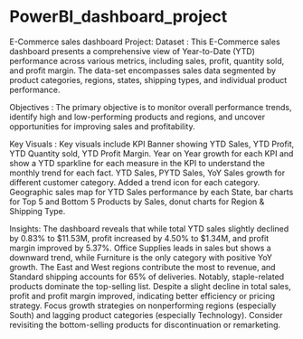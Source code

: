 # PowerBI_dashboard_project
E-Commerce sales dashboard Project:
Dataset : This E-Commerce sales dashboard presents a comprehensive view of Year-to-Date (YTD) performance across various metrics, including sales, profit, quantity sold, and profit margin. The data-set encompasses sales data segmented by product categories, regions, states, shipping types, and individual product performance.

Objectives : The primary objective is to monitor overall performance trends, identify high and low-performing products and regions, and uncover opportunities for improving sales and profitability. 

Key Visuals : Key visuals include KPI Banner showing YTD Sales, YTD Profit, YTD Quantity sold, YTD Profit Margin. Year on Year growth for each KPI and show a YTD sparkline for each measure in the KPI to understand the monthly trend for each fact. YTD Sales, PYTD Sales, YoY Sales growth for different customer category. Added a trend icon for each category.  Geographic sales map for YTD Sales performance by each State, bar charts for Top 5 and Bottom 5 Products by Sales, donut charts for Region & Shipping Type.

Insights: The dashboard reveals that while total YTD sales slightly declined by 0.83% to $11.53M, profit increased by 4.50% to $1.34M, and profit margin improved by 5.37%. Office Supplies leads in sales but shows a downward trend, while Furniture is the only category with positive YoY growth. The East and West regions contribute the most to revenue, and Standard shipping accounts for 65% of deliveries. Notably, staple-related products dominate the top-selling list.
Despite a slight decline in total sales, profit and profit margin improved, indicating better efficiency or pricing strategy. Focus growth strategies on nonperforming regions (especially South) and lagging product categories (especially Technology). Consider revisiting the bottom-selling products for discontinuation or remarketing.
